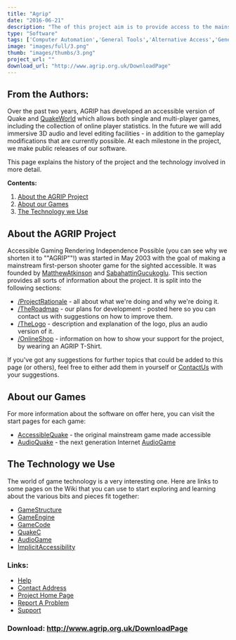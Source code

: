 ```yaml
---
title: "Agrip"
date: "2016-06-21"
description: "The of this project aim is to provide access to the mainstream gaming community not by producing specialist \"\"accessible games\"\" but by making mainstream games - and their associated extension and development tools - accessible. Downloads include an accessible version of Quake, the popular PC game."
type: "Software"
tags: ['Computer Automation','General Tools','Alternative Access','General Tools' ]
image: "images/full/3.png"
thumb: "images/thumbs/3.png"
project_url: ""
download_url: "http://www.agrip.org.uk/DownloadPage"
---
```

From the Authors:
-----------------

  
Over the past two years, AGRIP has developed an accessible version of Quake and <a href="" quakeworld="">QuakeWorld</a> which allows both single and multi-player games, including the collection of online player statistics. In the future we will add immersive 3D audio and level editing facilities - in addition to the gameplay modifications that are currently possible. At each milestone in the project, we make public releases of our software.

This page explains the history of the project and the technology involved in more detail.

**Contents:**

1. <a href="" portal_factory="">About the AGRIP Project</a>
2. <a href="" portal_factory="">About our Games</a>
3. <a href="" portal_factory="">The Technology we Use</a>

About the AGRIP Project
-----------------------

Accessible Gaming Rendering Independence Possible (you can see why we shorten it to ""AGRIP""!) was started in May 2003 with the goal of making a mainstream first-person shooter game for the sighted accessible. It was founded by <a href="" matthewatkinson="">MatthewAtkinson</a> and <a href="" sabahattingucukoglu="">SabahattinGucukoglu</a>. This section provides all sorts of information about the project. It is split into the following sections:

- <a href="" projectinfosection="">/ProjectRationale</a> - all about what we're doing and why we're doing it.
- <a href="" projectinfosection="">/TheRoadmap</a> - our plans for development - posted here so you can contact us with suggestions on how to improve them.
- <a href="" projectinfosection="">/TheLogo</a> - description and explanation of the logo, plus an audio version of it.
- <a href="" projectinfosection="">/OnlineShop</a> - information on how to show your support for the project, by wearing an AGRIP T-Shirt.

If you've got any suggestions for further topics that could be added to this page (or others), feel free to either add them in yourself or <a contactus="" href="">ContactUs</a> with your suggestions.

About our Games
---------------

For more information about the software on offer here, you can visit the start pages for each game:

- <a accessiblequake="" href="">AccessibleQuake</a> - the original mainstream game made accessible
- <a audioquake="" href="">AudioQuake</a> - the next generation Internet <a audiogame="" href="">AudioGame</a>

The Technology we Use
---------------------

The world of game technology is a very interesting one. Here are links to some pages on the Wiki that you can use to start exploring and learning about the various bits and pieces fit together:

- <a gamestructure="" href="">GameStructure</a>
- <a gameengine="" href="">GameEngine</a>
- <a gamecode="" href="">GameCode</a>
- <a href="" quakec="">QuakeC</a>
- <a audiogame="" href="">AudioGame</a>
- <a href="" implicitaccessibility="">ImplicitAccessibility</a>

### Links:
- <a href="http://www.agrip.org.uk/DevelopmentSection">Help</a>
- <a href="mailto:developer@agrip.org.uk">Contact Address</a>
- <a href="http://www.agrip.org.uk/FrontPage">Project Home Page</a>
- <a href="http://www.agrip.org.uk/ContactUs">Report A Problem</a>
- <a href="http://www.agrip.org.uk/CommunityResources/MailingLists">Support</a>

### Download: http://www.agrip.org.uk/DownloadPage 